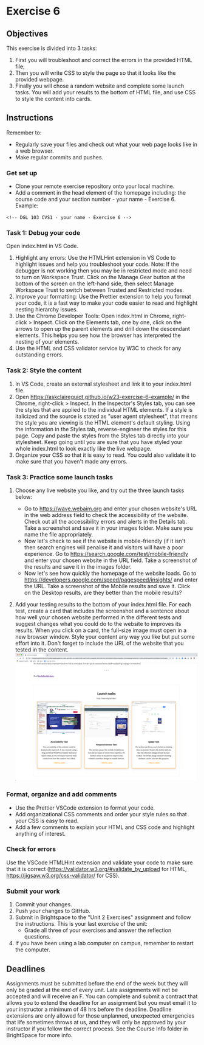 # Exercise 6

## Objectives
This exercise is divided into 3 tasks: 
1. First you will troubleshoot and correct the errors in the provided HTML file;
2. Then you will write CSS to style the page so that it looks like the provided webpage. 
3. Finally you will chose a random website and complete some launch tasks. You will add your results to the bottom of HTML file, and use CSS to style the content into cards.


## Instructions
Remember to:
* Regularly save your files and check out what your web page looks like in a web browser.
* Make regular commits and pushes.
### Get set up
* Clone your remote exercise repository onto your local machine.
* Add a comment in the head element of the homepage including: the course code and your section number - your name - Exercise 6. Example:
```
<!-- DGL 103 CVS1 - your name - Exercise 6 -->
```
### Task 1: Debug your code
Open index.html in VS Code.
1. Highlight any errors: Use the HTMLHint extension in VS Code to highlight issues and help you troubleshoot your code. Note: If the debugger is not working then you may be in restricted mode and need to turn on Workspace Trust. Click on the Manage Gear button at the bottom of the screen on the left-hand side, then select Manage Workspace Trust to switch between Trusted and Restricted modes.
2. Improve your formatting: Use the Prettier extension to help you format your code, it is a fast way to make your code easier to read and highlight nesting hierarchy issues.
3. Use the Chrome Developer Tools: Open index.html in Chrome, right-click > Inspect.
Click on the Elements tab, one by one, click on the arrows to open up the parent elements and drill down the descendant elements. This helps you see how the browser has interpreted the nesting of your elements.
4. Use the HTML and CSS validator service by W3C to check for any outstanding errors.

### Task 2: Style the content
1. In VS Code, create an external stylesheet and link it to your index.html file.
2. Open https://askclaireguiot.github.io/w23-exercise-6-example/ in the Chrome, right-click > Inspect. In the Inspector's Styles tab, you can see the styles that are applied to the individual HTML elements. If a style is italicized and the source is stated as "user agent stylesheet", that means the style you are viewing is the HTML element's default styling. 
Using the information in the Styles tab, reverse-engineer the styles for this page. Copy and paste the styles from the Styles tab directly into your stylesheet. Keep going until you are sure that you have styled your whole index.html to look exactly like the live webpage.
2. Organize your CSS so that it is easy to read. You could also validate it to make sure that you haven't made any errors.

### Task 3: Practice some launch tasks
1. Choose any live website you like, and try out the three launch tasks below:
    * Go to https://wave.webaim.org and enter your chosen website's URL in the web address field to check the accessibility of the website. Check out all the accessibility errors and alerts in the Details tab. Take a screenshot and save it in your images folder. Make sure you name the file appropriately. 
    * Now let's check to see if the website is mobile-friendly (if it isn't then search engines will penalise it and visitors will have a poor experience. Go to https://search.google.com/test/mobile-friendly and enter your chosen website in the URL field. Take a screenshot of the results and save it in the images folder.
    * Now let's see how quickly the homepage of the website loads. Go to https://developers.google.com/speed/pagespeed/insights/ and enter the URL. Take a screenshot of the Mobile results and save it. Click on the Desktop results, are they better than the mobile results?
  
2. Add your testing results to the bottom of your index.html file. For each test, create a card that includes the screenshot and a sentence about how well your chosen website performed in the different tests and suggest changes what you could do to the website to improves its results. When you click on a card, the full-size image must open in a new browser window. Style your content any way you like but put some effort into it. Don't forget to include the URL of the website that you tested in the content.
![Image of sample webpage](images/task3-example.png)

### Format, organize and add comments 
* Use the Prettier VSCode extension to format your code.
* Add organizational CSS comments and order your style rules so that your CSS is easy to read.
* Add a few comments to explain your HTML and CSS code and highlight anything of interest.

### Check for errors
Use the VSCode HTMLHint extension and validate your code to make sure that it is correct (https://validator.w3.org/#validate_by_upload for HTML, https://jigsaw.w3.org/css-validator/ for CSS).

### Submit your work
1. Commit your changes.
2. Push your changes to GitHub.
3. Submit in Brightspace to the "Unit 2 Exercises" assignment and follow the instructions. This is your last exercise of the unit:
    * Grade all three of your exercises and answer the reflection questions.
4. If you have been using a lab computer on campus, remember to restart the computer.

## Deadlines
Assignments must be submitted before the end of the week but they will only be graded at the end of every unit. Late assignments will not be accepted and will receive an F. You can complete and submit a contract that allows you to extend the deadline for an assignment but you must email it to your instructor a minimum of 48 hrs before the deadline. Deadline extensions are only allowed for those unplanned, unexpected emergencies that life sometimes throws at us, and they will only be approved by your instructor if you follow the correct process. See the Course Info folder in BrightSpace for more info.